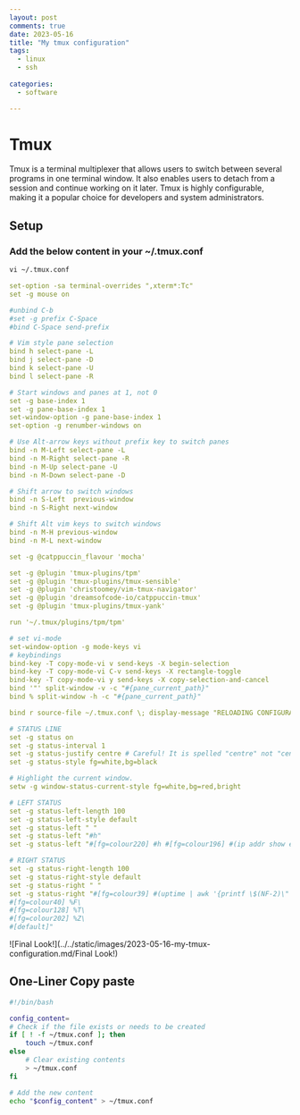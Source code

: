 ```yaml
---
layout: post
comments: true
date: 2023-05-16
title: "My tmux configuration" 
tags:
  - linux
  - ssh
 
categories:
  - software

---
```


# Tmux


Tmux is a terminal multiplexer that allows users to switch between several programs in one terminal window. It also enables users to detach from a session and continue working on it later. Tmux is highly configurable, making it a popular choice for developers and system administrators.


## Setup


### Add the below content in your ~/.tmux.conf


```xml
vi ~/.tmux.conf
```


```yaml
set-option -sa terminal-overrides ",xterm*:Tc"
set -g mouse on

#unbind C-b
#set -g prefix C-Space
#bind C-Space send-prefix

# Vim style pane selection
bind h select-pane -L
bind j select-pane -D
bind k select-pane -U
bind l select-pane -R

# Start windows and panes at 1, not 0
set -g base-index 1
set -g pane-base-index 1
set-window-option -g pane-base-index 1
set-option -g renumber-windows on

# Use Alt-arrow keys without prefix key to switch panes
bind -n M-Left select-pane -L
bind -n M-Right select-pane -R
bind -n M-Up select-pane -U
bind -n M-Down select-pane -D

# Shift arrow to switch windows
bind -n S-Left  previous-window
bind -n S-Right next-window

# Shift Alt vim keys to switch windows
bind -n M-H previous-window
bind -n M-L next-window

set -g @catppuccin_flavour 'mocha'

set -g @plugin 'tmux-plugins/tpm'
set -g @plugin 'tmux-plugins/tmux-sensible'
set -g @plugin 'christoomey/vim-tmux-navigator'
set -g @plugin 'dreamsofcode-io/catppuccin-tmux'
set -g @plugin 'tmux-plugins/tmux-yank'

run '~/.tmux/plugins/tpm/tpm'

# set vi-mode
set-window-option -g mode-keys vi
# keybindings
bind-key -T copy-mode-vi v send-keys -X begin-selection
bind-key -T copy-mode-vi C-v send-keys -X rectangle-toggle
bind-key -T copy-mode-vi y send-keys -X copy-selection-and-cancel
bind '"' split-window -v -c "#{pane_current_path}"
bind % split-window -h -c "#{pane_current_path}"

bind r source-file ~/.tmux.conf \; display-message "RELOADING CONFIGURATION FILE…"

# STATUS LINE
set -g status on
set -g status-interval 1
set -g status-justify centre # Careful! It is spelled "centre" not "center".
set -g status-style fg=white,bg=black

# Highlight the current window.
setw -g window-status-current-style fg=white,bg=red,bright

# LEFT STATUS
set -g status-left-length 100
set -g status-left-style default
set -g status-left " "
set -g status-left "#h"
set -g status-left "#[fg=colour220] #h #[fg=colour196] #(ip addr show eth0 | grep -e 'state UP' -A 2 | awk '/inet /{printf $2}') #[fg=colour40] #(free -m -h | awk '/Mem/{printf $3\"\/\"$2}') #[fg=colour128] #(free -m | awk '/Mem{printf \"\%\.2f\%\", 100*$2/$3}')"

# RIGHT STATUS
set -g status-right-length 100
set -g status-right-style default
set -g status-right " "
set -g status-right "#[fg=colour39] #(uptime | awk '{printf \$(NF-2)\" \"\$(NF-1)\" \"\$(NF)}' | tr -d ',')\
#[fg=colour40] %F\
#[fg=colour128] %T\
#[fg=colour202] %Z\
#[default]"
```


![Final Look!](../../static/images/2023-05-16-my-tmux-configuration.md/Final Look!)


## One-Liner Copy paste


```bash
#!/bin/bash

config_content=
# Check if the file exists or needs to be created
if [ ! -f ~/tmux.conf ]; then
    touch ~/tmux.conf
else
    # Clear existing contents
    > ~/tmux.conf
fi

# Add the new content
echo "$config_content" > ~/tmux.conf
```

